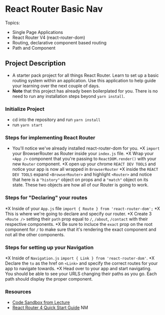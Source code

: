 # React Router Basic Nav

Topics:

* Single Page Applications
* React Router V4 (react-router-dom)
* Routing, declarative component based routing
* Path and Component

## Project Description

* A starter pack project for all things React Router. Learn to set up a basic routing system within an application. Use this application to help guide your learning over the next couple of days.
* **Note** that this project has already been boilerplated for you. There is no need to run any installation steps beyond `yarn install`.

### Initialize Project

* cd into the repository and run `yarn install`
* run `yarn start`

### Steps for implementing React Router

* You'll notice we've already installed react-router-dom for you.
*X `import` your BrowserRouter as Router inside your `index.js` file.
*X Wrap your `<App />` component that you're passing to `ReactDOM.render()` with your new `Router` component.
*X open up your chrome `REACT DEV TOOLS` and notice your app is now all wrapped in `BrowserRouter`
*X inside the `REACT DEV TOOLS` expand `<BrowserRouter>` and highlight `<Router>` and notice that here is a `"history"` object on props and a `"match"` object on its state. These two objects are how all of our Router is going to work. 

### Steps for "Declaring" your routes

*X Inside of your `App.js` file `import { Route } from 'react-router-dom';`
*X This is where we're going to declare and specify our router.
*X Create 3 `<Route />` setting their `path` prop equal to `/`, `/about`, `/contact` with their respective components.
*X Be sure to incluce the `exact` prop on the root component for `/` to make sure that it's rendering the exact component and not all the other components.

### Steps for setting up your Navigation

*X Inside of `Navigation.js` `import { Link } from 'react-router-dom'`.
*X Declare the `to` as the href on `<Link>` and specify the correct routes for your app to navigate towards.
*X Head over to your app and start navigating. You should be able to see your URLS changing their paths as you go. Each path should display the proper component. 

### Resources

* [Code Sandbox from Lecture](https://codesandbox.io/s/n58oqgwmP)
* [React Router 4 Quick Start Guide](https://reacttraining.com/react-router/web/guides/quick-start)
NM 